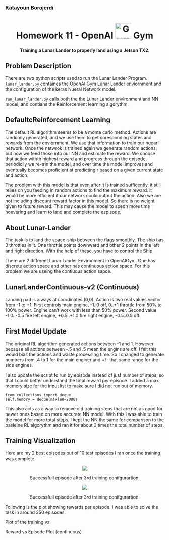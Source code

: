 <h3>
  Katayoun Borojerdi
<h3>

<h1 align="center">
  Homework 11 - OpenAI
  <img src="https://gym.openai.com/assets/dist/home/header/home-icon-54c30e2345.svg" alt="Gym" width="50">
  Gym
</h1>

<h4 align="center">
  Training a Lunar Lander to properly land using a Jetson TX2.
</h4>

## Problem Description
There are two python scripts used to run the Lunar Lander Program.
```lunar_lander.py```
containes the OpenAI Gym Lunar Lander enviornment and the configuration of the keras Nueral Network model.

```run_lunar_lander.py```
calls both the the Lunar Lander environment and NN model, and contians the Reinforcement learning algorythm.

## DefaultcReinforcement Learning 
The default RL algorithm  seems to be a monte carlo method. Actions are randomly generated, and we use them to get coresponding states and rewards from the enviornment. We use that information to train our nuearl network. Once the netwrok is trained again we generate random actions, but now we feed those into our NN and estimate the reward. We choose that action withth highest reward and progress through the episode. periodiclly we re-trin the model, and over time the model improves and eventually becomes proficient at predicting r based on a given current state and action.

The problem with this model is that even after it is trained sufficently, it still relies on you feeding in random actions to find the maximum reward. it would be more efficient if our network could output the action. Also we are not including discount reward factor in this model. So there is no weight given to future reward. This may cause the model to spedn more time hoevering and learn to land and complete the espisode.

## About Lunar-Lander
The task is to land the space-ship between the flags smoothly. The ship has 3 throttles in it. One throttle points downward and other 2 points in the left and right direction. With the help of these, you have to control the Ship.

There are 2 different Lunar Lander Environment in OpenAIGym. One has discrete action space and other has continuous action space. For this problem we are useing the contiuous action sapce.

## LunarLanderContinuous-v2 (Continuous)
Landing pad is always at coordinates (0,0). Action is two real values vector from -1 to +1. First controls main engine, -1..0 off, 0..+1 throttle from 50% to 100% power. Engine can’t work with less than 50% power. Second value -1.0..-0.5 fire left engine, +0.5..+1.0 fire right engine, -0.5..0.5 off.

## First Model Update
The original RL algorithm generated actions between -1 and 1. However because all actions between -.5 and .5 mean the engins are off. I felt this would bias the actions and waste processing time. So I changed to generate numbers from .4 to 1 for the main enginer and +/- that same range for the side engines.

I also update the script to run by episode instead of just number of steps, so that I could better understand the total reward per episode. I added a max memory size for the input list to make sure I did not run out of memory. 

```
from collections import deque
self.memory = deque(maxlen=2000)
```

This also acts as a way to remove old training steps that are not as good for newer ones based on more accurate NN model. With this I was able to train the model for more total steps. I kept the NN the same for comparison to the basleine RL algorythm and ran it for about 3 times the total number of steps.

## Training Visualization
Here are my 2 best episodes out of 10 test episodes I ran once the training was complete.

<div align="center">
<img src="Lunar_lander_run3.gif">
<p>Successfull episode after 3rd training conifgurartion.</p>
</div>

<div align="center">
<img src="../HW11/videos/Lunar_lander_run1.gif">
<p>Successfull episode after 3rd training conifgurartion.</p>
</div>


Following is the plot showing rewards per episode. I was able to solve the task in around 350 episodes.

Plot of the training vs 

Reward vs Episode Plot (continuous)

